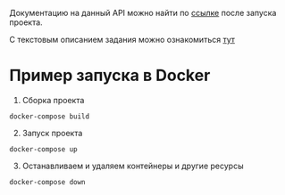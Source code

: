 Документацию на данный API можно найти по [ссылке](https://localhost:55772/swagger/index.html) 
после запуска проекта.

С текстовым описанием задания можно ознакомиться [тут](/TASK.md)

# Пример запуска в Docker

1. Сборка проекта
```
docker-compose build
```

2. Запуск проекта
```
docker-compose up
```

3. Останавливаем и удаляем контейнеры и другие ресурсы
```
docker-compose down
```